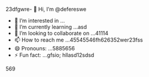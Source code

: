 23dfgwre- 👋 Hi, I’m @defereswe
- 👀 I’m interested in ...
- 🌱 I’m currently learning ...asd
- 💞️ I’m looking to collaborate on ...41114
- 📫 How to reach me ...45545546fh626352wer23fss
- 😄 Pronouns: ...5885656
- ⚡ Fun fact: ...gfsio;
hllasd12sdsd
<!---fds45
defereswe/defereswe is a ✨ special ✨ repository because its `README.md` (this6656 file) appears on your GitHub profile.
You can click the Preview link to take a look at your changes.
--->
569
